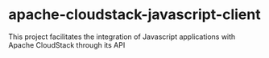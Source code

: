 # apache-cloudstack-javascript-client
This project facilitates the integration of Javascript applications with Apache CloudStack through its API

